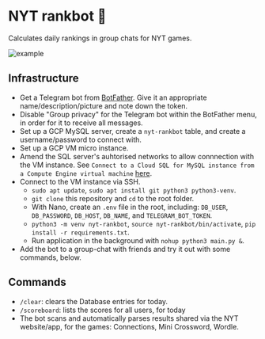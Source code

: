# NYT rankbot 🤖
Calculates daily rankings in group chats for NYT games.

![example](https://github.com/harryl99/nyt-rankbot/assets/79798424/22ae2fba-a5be-4263-9f77-6fc5c314e0b5)

## Infrastructure
* Get a Telegram bot from [BotFather](https://t.me/BotFather). Give it an appropriate name/description/picture and note down the token.
* Disable "Group privacy" for the Telegram bot within the BotFather menu, in order for it to receive all messages. 
* Set up a GCP MySQL server, create a `nyt-rankbot` table, and create a username/password to connect with. 
* Set up a GCP VM micro instance.
* Amend the SQL server's auhtorised networks to allow connnection with the VM instance. See `Connect to a Cloud SQL for MySQL instance from a Compute Engine virtual machine` [here](https://cloud.google.com/curated-resources/cloud-sql).
* Connect to the VM instance via SSH. 
  * `sudo apt update`, `sudo apt install git python3 python3-venv`.
  * `git clone` this repository and `cd` to the root folder.
  * With Nano, create an `.env` file in the root, including: `DB_USER`, `DB_PASSWORD`, `DB_HOST`, `DB_NAME`, and `TELEGRAM_BOT_TOKEN`.
  * `python3 -m venv nyt-rankbot`, `source nyt-rankbot/bin/activate`, `pip install -r requirements.txt`.
  * Run application in the background with `nohup python3 main.py &`.
* Add the bot to a group-chat with friends and try it out with some commands, below.

## Commands
* `/clear`: clears the Database entries for today.
* `/scoreboard`: lists the scores for all users, for today
* The bot scans and automatically parses results shared via the NYT website/app, for the games: Connections, Mini Crossword, Wordle.
